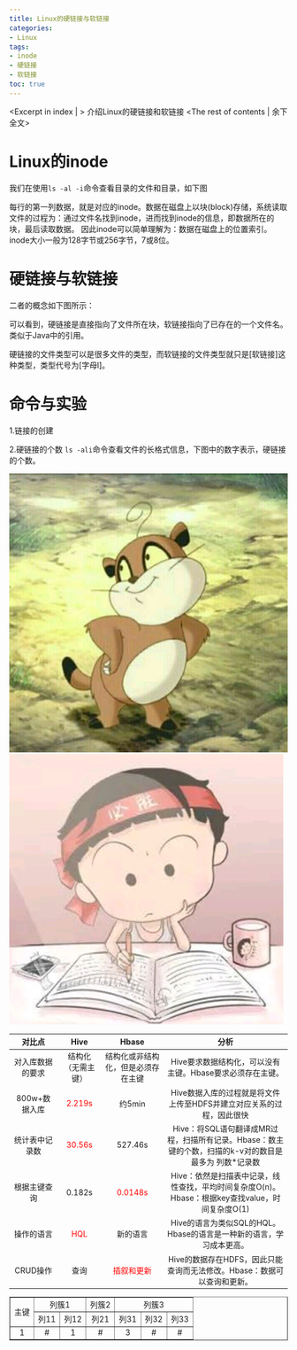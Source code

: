 ```yaml
---
title: Linux的硬链接与软链接
categories:
- Linux
tags:
- inode
- 硬链接
- 软链接
toc: true
---
```

<Excerpt in index | > 
介绍Linux的硬链接和软链接<!-- more -->
<The rest of contents | 余下全文>


# Linux的inode
我们在使用`ls -al -i`命令查看目录的文件和目录，如下图

每行的第一列数据，就是对应的inode。数据在磁盘上以块(block)存储，系统读取文件的过程为：通过文件名找到inode，进而找到inode的信息，即数据所在的块，最后读取数据。
因此inode可以简单理解为：数据在磁盘上的位置索引。inode大小一般为128字节或256字节，7或8位。

# 硬链接与软链接
二者的概念如下图所示：

可以看到，硬链接是直接指向了文件所在块，软链接指向了已存在的一个文件名。类似于Java中的引用。

硬链接的文件类型可以是很多文件的类型，而软链接的文件类型就只是[软链接]这种类型，类型代号为[字母l]。

# 命令与实验
1.链接的创建 

2.硬链接的个数
`ls -ali`命令查看文件的长格式信息，下图中的数字表示，硬链接的个数。

![图的说明](https://raw.githubusercontent.com/poptensory/MarkdownPictures/master/v2-9c3af05bf2770df15047b331ec8b8226_r.jpg "可选标题")
![Alt text](https://raw.githubusercontent.com/poptensory/MarkdownPictures/master/v2-c36bc7122703a7927de21b1b6522bf3d_r.jpg "Optional title")


| 对比点 | Hive | Hbase | 分析 |
| :------:| :--------: | :------: | :------: |
| 对入库数据的要求 | 结构化（无需主键） | 结构化或非结构化，但是必须存在主键 | Hive要求数据结构化，可以没有主键。Hbase要求必须存在主键。|
| 800w+数据入库 | <font color=#FF0000>2.219s</font> | 约5min | Hive数据入库的过程就是将文件上传至HDFS并建立对应关系的过程，因此很快 |
| 统计表中记录数 | <font color=#FF0000>30.56s</font> | 527.46s | Hive：将SQL语句翻译成MR过程，扫描所有记录。Hbase：数主键的个数，扫描的k-v对的数目是最多为 列数*记录数|
| 根据主键查询 | 0.182s | <font color=#FF0000>0.0148s</font> | Hive：依然是扫描表中记录，线性查找，平均时间复杂度O(n)。Hbase：根据key查找value，时间复杂度O(1)|
| 操作的语言 | <font color=#FF0000>HQL</font> | 新的语言 | Hive的语言为类似SQL的HQL。Hbase的语言是一种新的语言，学习成本更高。	|
| CRUD操作 | 查询 | <font color=#FF0000>插叙和更新</font> | Hive的数据存在HDFS，因此只能查询而无法修改。Hbase：数据可以查询和更新。 | 


<div style="text-align:center">
<table style="margin:auto" border="1">
   <tr>
      <td rowspan="2">主键</td>
      <td colspan="2">列簇1</td>
      <td>列簇2</td>
      <td colspan="3">列簇3</td>
   </tr>
   <tr>
      <td>列11</td>
      <td>列12</td>
      <td>列21</td>
      <td>列31</td>
      <td>列32</td>
      <td>列33</td>
   </tr>
   <tr>
      <td>1</td>
      <td>#</td>
      <td>1</td>
      <td>#</td>
      <td>3</td>
      <td>#</td>
      <td>#</td>
   </tr>

</table>
</div>